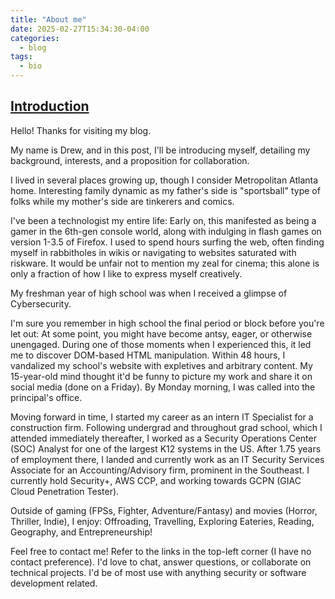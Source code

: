 ```yaml
---
title: "About me"
date: 2025-02-27T15:34:30-04:00
categories:
  - blog
tags:
  - bio
---
```


## <ins>Introduction</ins>

Hello! Thanks for visiting my blog. 

My name is Drew, and in this post, I'll be introducing myself, detailing my background, interests, and a proposition for collaboration.

I lived in several places growing up, though I consider Metropolitan Atlanta home. Interesting family dynamic as my father's side is "sportsball" type of folks while my mother's side are tinkerers and comics.

I've been a technologist my entire life: Early on, this manifested as being a gamer in the 6th-gen console world, along with indulging in flash games on version 1-3.5 of Firefox. I used to spend hours surfing the web, often finding myself in rabbitholes in wikis or navigating to websites saturated with riskware. It would be unfair not to mention my zeal for cinema; this alone is only a fraction of how I like to express myself creatively. 

My freshman year of high school was when I received a glimpse of Cybersecurity.  

I'm sure you remember in high school the final period or block before you're let out: At some point, you might have become antsy, eager, or otherwise unengaged. During one of those moments when I experienced this, it led me to discover DOM-based HTML manipulation. Within 48 hours, I vandalized my school's website with expletives and arbitrary content. My 15-year-old mind thought it'd be funny to picture my work and share it on social media (done on a Friday). By Monday morning, I was called into the principal's office. 

Moving forward in time, I started my career as an intern IT Specialist for a construction firm. Following undergrad and throughout grad school, which I attended immediately thereafter, I worked as a Security Operations Center (SOC) Analyst for one of the largest K12 systems in the US. After 1.75 years of employment there, I landed and currently work as an IT Security Services Associate for an Accounting/Advisory firm, prominent in the Southeast. I currently hold Security+, AWS CCP, and working towards GCPN (GIAC Cloud Penetration Tester). 

Outside of gaming (FPSs, Fighter, Adventure/Fantasy) and movies (Horror, Thriller, Indie), I enjoy: Offroading, Travelling, Exploring Eateries, Reading, Geography, and Entrepreneurship!

Feel free to contact me! Refer to the links in the top-left corner (I have no contact preference). I'd love to chat, answer questions, or collaborate on technical projects. I'd be of most use with anything security or software development related. 
